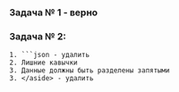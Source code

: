 ### Задача № 1 - верно
### Задача № 2:
    1. ```json - удалить
    2. Лишние кавычки
    3. Данные должны быть разделены запятыми
    3. </aside> - удалить